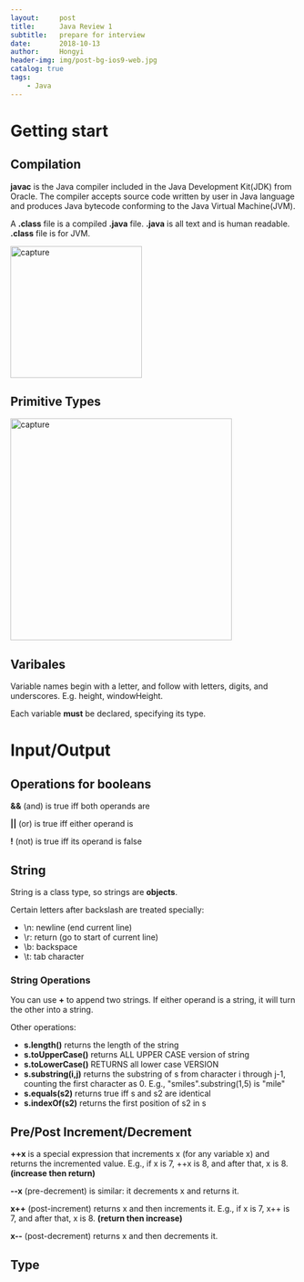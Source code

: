 ```yaml
---
layout:     post
title:      Java Review 1
subtitle:   prepare for interview
date:       2018-10-13
author:     Hongyi
header-img: img/post-bg-ios9-web.jpg
catalog: true
tags:
    - Java
---
```


# Getting start
## Compilation
**javac** is the Java compiler included in the Java Development Kit(JDK) from Oracle. The compiler accepts source code written by user in Java language and produces Java bytecode conforming to the Java Virtual Machine(JVM).

A **.class** file is a compiled **.java** file. **.java** is all text and is human readable. **.class** file is for JVM.

<img width="231" alt="capture" src="https://user-images.githubusercontent.com/22671087/46899227-783a1700-cedc-11e8-93f5-1aaa5726284f.PNG">

## Primitive Types
<img width="389" alt="capture" src="https://user-images.githubusercontent.com/22671087/46899276-00b8b780-cedd-11e8-82dd-198d14cb1ba9.PNG">

## Varibales
Variable names begin with a letter, and follow with letters, digits, and underscores. E.g. height, windowHeight.

Each variable **must** be declared, specifying its type.

# Input/Output
## Operations for booleans
**&&** (and) is true iff both operands are

**||** (or) is true iff either operand is

**!** (not) is true iff its operand is false

## String
String is a class type, so strings are **objects**.

Certain letters after backslash are treated specially:

- \n: newline (end current line)
- \r: return (go to start of current line)
- \b: backspace
- \t: tab character

### String Operations
You can use **+** to append two strings. If either operand is a string, it will turn the other into a string.

Other operations:

- **s.length()** returns the length of the string
- **s.toUpperCase()** returns ALL UPPER CASE version of string
- **s.toLowerCase()** RETURNS all lower case VERSION
- **s.substring(i,j)** returns the substring of s from character i through j-1, counting the first character as 0. E.g., "smiles".substring(1,5) is "mile"
- **s.equals(s2)** returns true iff s and s2 are identical
- **s.indexOf(s2)** returns the first position of s2 in s

## Pre/Post Increment/Decrement
**++x** is a special expression that increments x (for any variable x) and returns the incremented value. E.g., if x is 7, ++x is 8, and after that, x is 8. **(increase then return)**

**--x** (pre-decrement) is similar: it decrements x and returns it.

**x++** (post-increment) returns x and then increments it. E.g., if x is 7, x++ is 7, and after that, x is 8. **(return then increase)**

**x--** (post-decrement) returns x and then decrements it.

## Type


